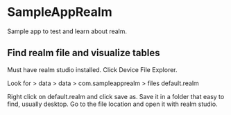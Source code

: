 # SampleAppRealm
Sample app to test and learn about realm. 

## Find realm file and visualize tables
Must have realm studio installed.
Click Device File Explorer. 

Look for 
        > data
                > data
                        > com.sampleapprealm
                                            > files 
                                                    default.realm

Right click on default.realm and click save as. 
Save it in a folder that easy to find, usually desktop. 
Go to the file location and open it with realm studio. 